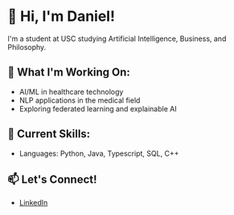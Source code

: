 # 👋 Hi, I'm Daniel! 

I'm a student at USC studying Artificial Intelligence, Business, and Philosophy. 

## 🔭 What I'm Working On:
- AI/ML in healthcare technology
- NLP applications in the medical field
- Exploring federated learning and explainable AI

## 🌱 Current Skills:
- Languages: Python, Java, Typescript, SQL, C++

## 📫 Let's Connect!
- [LinkedIn](https://www.linkedin.com/in/danielyangdev)

